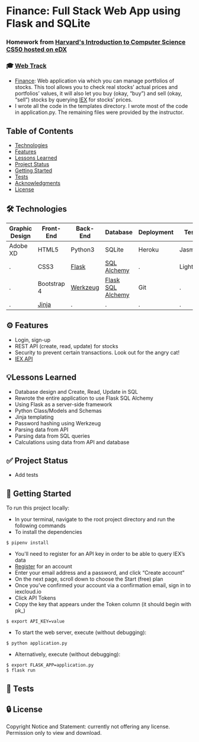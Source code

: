 # Finance: Full Stack Web App using Flask and SQLite
### Homework from [Harvard's Introduction to Computer Science CS50 hosted on eDX](https://www.edx.org/course/cs50s-introduction-to-computer-science)
### 🎓 [Web Track](https://cs50.harvard.edu/x/2020/tracks/web/)
- [Finance](https://cs50.harvard.edu/x/2020/tracks/web/finance/): Web application via which you can manage portfolios of stocks. This tool allows you to check real stocks’ actual prices and portfolios’ values, it will also let you buy (okay, “buy”) and sell (okay, “sell”) stocks by querying [IEX](iexcloud.io/) for stocks’ prices.
- I wrote all the code in the templates directory. I wrote most of the code in application.py. The remaining files were provided by the instructor.

## Table of Contents
-	[Technologies](#technologies)
-	[Features](#features)
- [Lessons Learned](#lessons-learned)
-	[Project Status](#project-status)
-	[Getting Started](#getting-started)
-	[Tests](#tests)
-	[Acknowledgments](#acknowledgments)
-	[License](#license)

## 🛠 Technologies
|Graphic Design|Front-End|Back-End|Database|Deployment|Testing|
|------------- | ------- | ------ | ------ | -------- | -------|
|Adobe XD	    |HTML5	  |Python3  |SQLite  |Heroku	   |Jasmine|
|.			        |CSS3		  |[Flask](https://flask.palletsprojects.com/en/1.1.x/)   |[SQL Alchemy](https://www.sqlalchemy.org/)|.      |Lighthouse|
|.			        |Bootstrap 4|[Werkzeug](https://werkzeug.palletsprojects.com/en/1.0.x/)	|[Flask SQL Alchemy](https://flask-sqlalchemy.palletsprojects.com/en/2.x/)	  |Git		   |.|
|.			        |[Jinja](https://jinja.palletsprojects.com/en/2.11.x/)    |.		   |.		    |.		     |.|

## ⚙️ Features
-	Login, sign-up
-	REST API (create, read, update) for stocks
- Security to prevent certain transactions. Look out for the angry cat!
-	[IEX API](iexcloud.io/)

## 💡Lessons Learned
- Database design and Create, Read, Update in SQL
- Rewrote the entire application to use Flask SQL Alchemy
- Using Flask as a server-side framework
- Python Class/Models and Schemas
- Jinja templating
- Password hashing using Werkzeug
- Parsing data from API
- Parsing data from SQL queries
- Calculations using data from API and database

## ✅ Project Status
-	Add tests

## 🚀 Getting Started
To run this project locally:
- In your terminal, navigate to the root project directory and run the following commands
- To install the dependencies
```
$ pipenv install
```
- You'll need to register for an API key in order to be able to query IEX’s data
- [Register](iexcloud.io/cloud-login#/register/) for an account
- Enter your email address and a password, and click “Create account”
- On the next page, scroll down to choose the Start (free) plan
- Once you’ve confirmed your account via a confirmation email, sign in to iexcloud.io
- Click API Tokens
- Copy the key that appears under the Token column (it should begin with pk_)
```
$ export API_KEY=value
```
- To start the web server, execute (without debugging):
```
$ python application.py 
```
- Alternatively, execute (without debugging):
```
$ export FLASK_APP=application.py
$ flask run
```
## 📐 Tests


## 🔒 License
Copyright Notice and Statement: currently not offering any license. Permission only to view and download.